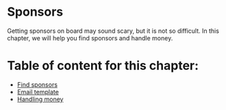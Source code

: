 # Sponsors

Getting sponsors on board may sound scary, but it is not so difficult. In this chapter, we will help you find sponsors and handle money.

# Table of content for this chapter:

- [Find sponsors](./find_sponsor.md)
- [Email template](./email_template.md)
- [Handling money](./handling_money.md)
